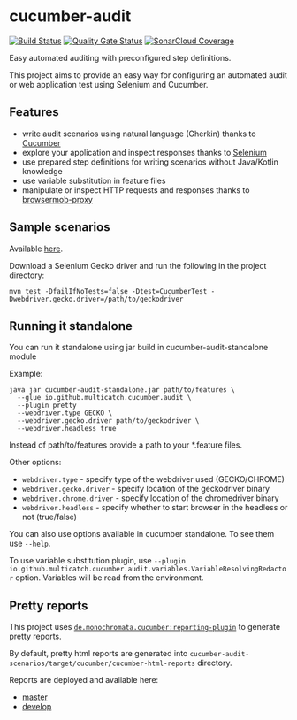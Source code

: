 # cucumber-audit

[![Build Status](https://travis-ci.org/multicatch/cucumber-audit.svg)](https://travis-ci.org/multicatch/cucumber-audit) 
[![Quality Gate Status](https://sonarcloud.io/api/project_badges/measure?project=multicatch_cucumber-audit&metric=alert_status)](https://sonarcloud.io/dashboard?id=multicatch_cucumber-audit)
[![SonarCloud Coverage](https://sonarcloud.io/api/project_badges/measure?project=multicatch_cucumber-audit&metric=coverage)](https://sonarcloud.io/component_measures/metric/coverage/list?id=multicatch_cucumber-audit)

Easy automated auditing with preconfigured step definitions.

This project aims to provide an easy way for configuring an automated audit or web application test using Selenium and Cucumber.

## Features

* write audit scenarios using natural language (Gherkin) thanks to [Cucumber](https://github.com/cucumber/cucumber)
* explore your application and inspect responses thanks to [Selenium](https://github.com/SeleniumHQ/selenium)
* use prepared step definitions for writing scenarios without Java/Kotlin knowledge
* use variable substitution in feature files
* manipulate or inspect HTTP requests and responses thanks to [browsermob-proxy](https://github.com/lightbody/browsermob-proxy)

## Sample scenarios

Available [here](cucumber-audit-scenarios/src/main/resources/io/github/multicatch/cucumber/audit).

Download a Selenium Gecko driver and run the following in the project directory:

```shell script
mvn test -DfailIfNoTests=false -Dtest=CucumberTest -Dwebdriver.gecko.driver=/path/to/geckodriver
```

## Running it standalone

You can run it standalone using jar build in cucumber-audit-standalone module

Example:

```shell script
java jar cucumber-audit-standalone.jar path/to/features \
  --glue io.github.multicatch.cucumber.audit \
  --plugin pretty
  --webdriver.type GECKO \
  --webdriver.gecko.driver path/to/geckodriver \
  --webdriver.headless true
```

Instead of path/to/features provide a path to your *.feature files. 

Other options:
* `webdriver.type` - specify type of the webdriver used (GECKO/CHROME)
* `webdriver.gecko.driver` - specify location of the geckodriver binary
* `webdriver.chrome.driver` - specify location of the chromedriver binary
* `webdriver.headless` - specify whether to start browser in the headless or not (true/false)

You can also use options available in cucumber standalone. To see them use `--help`.

To use variable substitution plugin, use `--plugin io.github.multicatch.cucumber.audit.variables.VariableResolvingRedactor` option.
Variables will be read from the environment.

## Pretty reports

This project uses [`de.monochromata.cucumber:reporting-plugin`](https://gitlab.com/monochromata-de/cucumber-reporting-plugin) to generate pretty reports.

By default, pretty html reports are generated into `cucumber-audit-scenarios/target/cucumber/cucumber-html-reports` directory.

Reports are deployed and available here:
* [master](https://multicatch.github.io/cucumber-audit/master/cucumber-html-reports/overview-features.html)
* [develop](https://multicatch.github.io/cucumber-audit/develop/cucumber-html-reports/overview-features.html)

